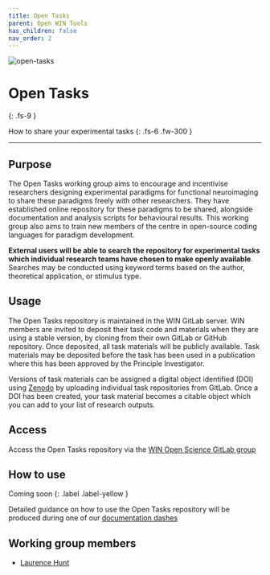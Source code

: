 ```yaml
---
title: Open Tasks
parent: Open WIN Tools
has_children: false
nav_order: 2
---
```

![open-tasks](img/img-open-tasks.png)

# Open Tasks
{: .fs-9 }

How to share your experimental tasks
{: .fs-6 .fw-300 }

---

## Purpose
The Open Tasks working group aims to encourage and incentivise researchers designing experimental paradigms for functional neuroimaging to share these paradigms freely with other researchers. They have established online repository for these paradigms to be shared, alongside documentation and analysis scripts for behavioural results. This working group also aims to train new members of the centre in open-source coding languages for paradigm development.

**External users will be able to search the repository for experimental tasks which individual research teams have chosen to make openly available**. Searches may be conducted using keyword terms based on the author, theoretical application, or stimulus type.

## Usage
The Open Tasks repository is maintained in the WIN GitLab server. WIN members are invited to deposit their task code and materials when they are using a stable version, by cloning from their own GitLab or GitHub repository. Once deposited, all task materials will be publicly available. Task materials may be deposited before the task has been used in a publication where this has been approved by the Principle Investigator.

Versions of task materials can be assigned a digital object identified (DOI) using [Zenodo](https://zenodo.org) by uploading individual task repositories from GitLab. Once a DOI has been created, your task material becomes a citable object which you can add to your list of research outputs.

## Access
Access the Open Tasks repository via the [WIN Open Science GitLab group](https://git.fmrib.ox.ac.uk/open-science)

## How to use
Coming soon
{: .label .label-yellow }

Detailed guidance on how to use the Open Tasks repository will be produced during one of our [documentation dashes](../events/doc-dash-1.md)

## Working group members
- [Laurence Hunt](https://www.win.ox.ac.uk/people/laurence-hunt)
